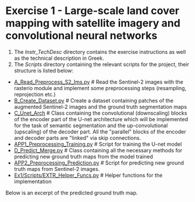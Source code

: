 # Exercise 1 - Large-scale land cover mapping with satellite imagery and convolutional neural networks

1) The *Instr_TechDesc* directory contains the exercise instructions as well as the technical description in Greek.
2) The *Scripts* directory containing the relevant scripts for the project, their structure is listed below:
 * [A_Read_Preprocess_S2_Ims.py](Ex1/Scripts/A_Read_Preprocess_S2_Ims.py) # Read the Sentinel-2 images with the rasterio module and implement some preprocessing steps (resampling, reprojection etc.)
 * [B_Create_Dataset.py](Ex1/Scripts/B_Create_Dataset.py) # Create a dataset containing patches of the augmented Sentinel-2 images and the ground truth segmentation maps
 * [C_Unet_Arch](Ex1/Scripts/C_Unet_Arch.py) # Class containing the convolutional (downscaling) blocks of the encoder part of the U-net architecture which will be implemented for the task of semantic segmentation and the up-convolutional (upscaling) of the decoder part. All the "parallel" blocks of the encoder and decoder parts are "linked" via skip connections.
 * [APP1_Preprocessing_Training.py](Ex1/Scripts/APP1_Preprocessing_Training.py) # Script for training the U-net model
 * [D_Predict_Merge.py](Ex1/Scripts/D_Predict_Merge.py) # Class containing all the necessary methods for predicting new ground truth maps from the model trained
 * [APP2_Preprocessing_Prediction.py](Ex1/Scripts/APP2_Preprocessing_Prediction.py) # Script for predicting new ground truth maps from Sentinel-2 images.
 * [Ex1/Scripts/EXTR_Helper_Funcs.py](Ex1/Scripts/EXTR_Helper_Funcs.py) # Helper functions for the implementation

Below is an excerpt of the predicted ground truth map.


